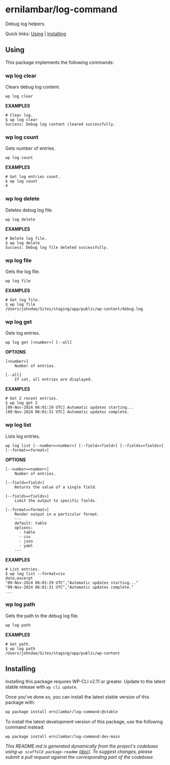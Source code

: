ernilambar/log-command
======================

Debug log helpers.



Quick links: [Using](#using) | [Installing](#installing)

## Using

This package implements the following commands:

### wp log clear

Clears debug log content.

~~~
wp log clear 
~~~

**EXAMPLES**

    # Clear log.
    $ wp log clear
    Success: Debug log content cleared successfully.



### wp log count

Gets number of entries.

~~~
wp log count 
~~~

**EXAMPLES**

    # Get log entries count.
    $ wp log count
    4



### wp log delete

Deletes debug log file.

~~~
wp log delete 
~~~

**EXAMPLES**

    # Delete log file.
    $ wp log delete
    Success: Debug log file deleted successfully.



### wp log file

Gets the log file.

~~~
wp log file 
~~~

**EXAMPLES**

    # Get log file.
    $ wp log file
    /Users/johndoe/Sites/staging/app/public/wp-content/debug.log



### wp log get

Gets log entries.

~~~
wp log get [<number>] [--all]
~~~

**OPTIONS**

	[<number>]
		Number of entries.

	[--all]
		If set, all entries are displayed.

**EXAMPLES**

    # Get 2 recent entries.
    $ wp log get 2
    [09-Nov-2024 06:01:29 UTC] Automatic updates starting...
    [09-Nov-2024 06:01:31 UTC] Automatic updates complete.



### wp log list

Lists log entries.

~~~
wp log list [--number=<number>] [--field=<field>] [--fields=<fields>] [--format=<format>]
~~~

**OPTIONS**

	[--number=<number>]
		Number of entries.

	[--field=<field>]
		Returns the value of a single field.

	[--fields=<fields>]
		Limit the output to specific fields.

	[--format=<format>]
		Render output in a particular format.
		---
		default: table
		options:
		  - table
		  - csv
		  - json
		  - yaml
		---

**EXAMPLES**

    # List entries.
    $ wp log list --format=csv
    date,excerpt
    "09-Nov-2024 06:01:29 UTC","Automatic updates starting..."
    "09-Nov-2024 06:01:31 UTC","Automatic updates complete."
    ...



### wp log path

Gets the path to the debug log file.

~~~
wp log path 
~~~

**EXAMPLES**

    # Get path.
    $ wp log path
    /Users/johndoe/Sites/staging/app/public/wp-content

## Installing

Installing this package requires WP-CLI v2.11 or greater. Update to the latest stable release with `wp cli update`.

Once you've done so, you can install the latest stable version of this package with:

```bash
wp package install ernilambar/log-command:@stable
```

To install the latest development version of this package, use the following command instead:

```bash
wp package install ernilambar/log-command:dev-main
```


*This README.md is generated dynamically from the project's codebase using `wp scaffold package-readme` ([doc](https://github.com/wp-cli/scaffold-package-command#wp-scaffold-package-readme)). To suggest changes, please submit a pull request against the corresponding part of the codebase.*
